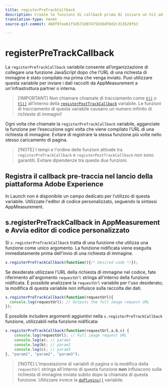 ```yaml
---
title: registerPreTrackCallback
description: Create le funzioni di callback prima di inviare un hit ad Adobe.
translation-type: tm+mt
source-git-commit: 468f97ee61f5d573d07475836df8d2c313b29fb3

---
```



# registerPreTrackCallback

La `registerPreTrackCallback` variabile consente all’organizzazione di collegare una funzione JavaScript dopo che l’URL di una richiesta di immagine è stato compilato ma prima che venga inviato. Puoi utilizzare questa variabile per inviare i dati raccolti da AppMeasurement a un&#39;infrastruttura partner o interna.

> [!IMPORTANT] Non chiamare chiamate di tracciamento come [`t()`](t-method.md) o [`tl()`](tl-method.md) all’interno della [`registerPostTrackCallback`](registerposttrackcallback.md) variabile. Le funzioni di tracciamento di questa variabile causano un numero infinito di richieste di immagini!

Ogni volta che chiamate la `registerPreTrackCallback` variabile, agganciate la funzione per l’esecuzione ogni volta che viene compilato l’URL di una richiesta di immagine. Evitare di registrare la stessa funzione più volte nello stesso caricamento di pagina.

> [!NOTE] I tempi e l&#39;ordine delle funzioni attivate tra `registerPreTrackCallback` e `registerPostTrackCallback` non sono garantiti. Evitare dipendenze tra queste due funzioni.

## Registra il callback pre-traccia nel lancio della piattaforma Adobe Experience

In Launch non è disponibile un campo dedicato per l’utilizzo di questa variabile. Utilizzate l&#39;editor di codice personalizzato, seguendo la sintassi AppMeasurement.

## s.registerPreTrackCallback in AppMeasurement e Avvia editor di codice personalizzato

Si `s.registerPreTrackCallback` tratta di una funzione che utilizza una funzione come unico argomento. La funzione nidificata viene eseguita immediatamente prima dell&#39;invio di una richiesta di immagine.

```js
s.registerPreTrackCallback(function(){/* Desired code */});
```

Se desiderate utilizzare l&#39;URL della richiesta di immagine nel codice, fate riferimento all&#39;argomento `requestUrl` stringa all&#39;interno della funzione nidificata. È possibile analizzare la `requestUrl` variabile per l&#39;uso desiderato; la modifica di questa variabile non influisce sulla raccolta dei dati.

```js
s.registerPreTrackCallback(function(requestUrl){
  console.log(requestUrl); // Outputs the full image request URL
});
```

È possibile includere argomenti aggiuntivi nella `s.registerPreTrackCallback` funzione, utilizzabili nella funzione nidificata:

```js
s.registerPreTrackCallback(function(requestUrl,a,b,c) {
    console.log(requestUrl); // Full image request URL
    console.log(a); // param1
    console.log(b); // param2
    console.log(c); // param3
}, "param1", "param2", "param3");
```

> [!NOTE] L&#39;impostazione di variabili di pagina o la modifica della `requestUrl` stringa all&#39;interno di questa funzione **non** influiscono sulla richiesta di immagine inviata subito dopo la chiamata di questa funzione. Utilizzare invece la [`doPlugins()`](doplugins.md) variabile.
